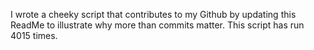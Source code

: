 I wrote a cheeky script that contributes to my Github by updating this ReadMe to illustrate why more than commits matter. This script has run 4015 times.